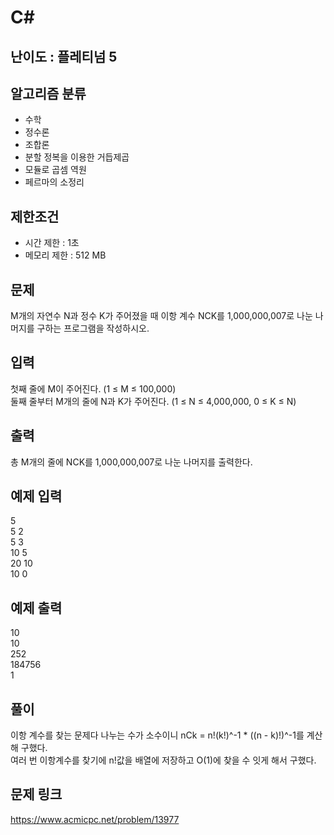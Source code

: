 # C#

## 난이도 : 플레티넘 5

## 알고리즘 분류
  - 수학
  - 정수론
  - 조합론
  - 분할 정복을 이용한 거듭제곱
  - 모듈로 곱셈 역원
  - 페르마의 소정리

## 제한조건
  - 시간 제한 : 1초
  - 메모리 제한 : 512 MB

## 문제
M개의 자연수 N과 정수 K가 주어졌을 때 이항 계수 NCK를 1,000,000,007로 나눈 나머지를 구하는 프로그램을 작성하시오.<br/>


## 입력
첫째 줄에 M이 주어진다. (1 ≤ M ≤ 100,000)<br/>
둘째 줄부터 M개의 줄에 N과 K가 주어진다. (1 ≤ N ≤ 4,000,000, 0 ≤ K ≤ N)<br/>


## 출력
총 M개의 줄에 NCK를 1,000,000,007로 나눈 나머지를 출력한다.<br/>


## 예제 입력
5<br/>
5 2<br/>
5 3<br/>
10 5<br/>
20 10<br/>
10 0<br/>


## 예제 출력
10<br/>
10<br/>
252<br/>
184756<br/>
1<br/>


## 풀이
이항 계수를 찾는 문제다 나누는 수가 소수이니 nCk = n!(k!)^-1 * ((n - k)!)^-1를 계산해 구했다.<br/>
여러 번 이항계수를 찾기에 n!값을 배열에 저장하고 O(1)에 찾을 수 잇게 해서 구했다.<br/>


## 문제 링크
https://www.acmicpc.net/problem/13977